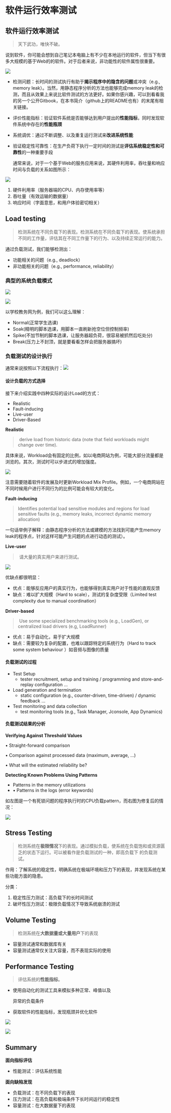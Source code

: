 # 软件运行效率测试

## 软件运行效率测试

> 天下武功，唯快不破。

说到软件，你可能会想到自己笔记本电脑上有不少在本地运行的软件，但当下有很多大规模的基于Web的的软件。对于后者来说，非功能性的软件属性很重要。

![](../.gitbook/assets/image-20201104210622334.png)

* 检测问题：长时间的测试执行有助于**揭示程序中的隐含的问题**或冲突（e.g., memory leak）。当然，用静态程序分析的方法也能够完成memory leak的检测，而且从效果上来说比软件测试的方法更好。如果你感兴趣，可以到看看我的另一个公开Gitbook，在本书简介（github上的README也有）的末尾有相关链接。
* 评价性能指标：验证软件系统是否能够达到用户提出的**性能指标**，同时发现软件系统中存在的**性能瓶颈**
* 系统调优：通过不断调整、以及重复运行测试来**改进系统性能**
* 验证稳定性可靠性：在生产负荷下执行一定时间的测试是**评估系统稳定性和可靠性**的一种重要手段

  通常来说，对于一个基于Web的服务应用来说，其硬件利用率，吞吐量和响应时间与负载的关系如图所示：

![](../.gitbook/assets/image-20201104215925261.png)

1. 硬件利用率（服务器端的CPU、内存使用率等）
2. 吞吐量（有效运输的数据量）
3. 响应时间（字面意思，和用户体验密切相关）

## Load testing

> ​ 检测系统在不同负载下的表现。检测系统在不同负载下的表现。使系统承担不同的工作量，评估其在不同工作量下的行为、以及持续正常运行的能力。

通过负载测试，我们能够检测出：

* 功能相关的问题（e.g., deadlock）
* 非功能相关的问题（e.g., performance, reliability）

### 典型的系统负载模式

![](../.gitbook/assets/image-20201104220654874.png)

![](../.gitbook/assets/image-20201104220830583.png)

以学校教务网为例，我们可以这么理解：

* Normal\(正常学生选课\)
* Soak\(精明的脚本选课，用脚本一直刷新抢空位但控制频率\)
* Spike\(不加节制的脚本选课，让服务器超负荷，很容易被抓然后吃处分\)
* Break\(压力上不封顶，就是要看看怎样会把服务器搞坏\)

### 负载测试的设计执行

通常来说按照以下流程执行：![](../.gitbook/assets/image-20201104221014450.png)

#### 设计负载的方式选择

接下来介绍实践中四种实际的设计Load的方式：

* Realistic
* Fault-inducing
* Live-user
* Driver-Based

**Realistic**

> ​ derive load from historic data \(note that field workloads might change over time\).

具体来说，Workload会有固定的比例，如以电商网站为例，可能大部分流量都是浏览的。其次，测试时可以步进式的增加强度。

![](../.gitbook/assets/image-20201104221830875.png)

注意需要随着软件的发展及时更新Workload Mix Profile。例如，一个电商网站在不同时候用户进行不同行为的比例可能会有较大的变化。

**Fault-inducing**

> Identifies potential load sensitive modules and regions for load sensitive faults \(e.g., memory leaks, incorrect dynamic memory allocation\)

一句话举例子解释：由静态程序分析的方法或建模的方法找到可能产生memory leak的程序点，针对这样可能产生问题的点进行动态的测试）。

**Live-user**

> ​ 请大量的真实用户来进行测试。

![](../.gitbook/assets/image-20201105163923186.png)

优缺点都很明显：

* 优点：能够反应用户的真实行为，也能够得到真实用户对于性能的直观反馈
* 缺点：难以扩大规模（Hard to scale），测试的复杂度受限（Limited test complexity due to manual coordination）

**Driver-based**

> ​ Use some specialized benchmarking tools \(e.g., LoadGen\), or centralized load drivers \(e.g, LoadRunner\)

* 优点：易于自动化，易于扩大规模
* 缺点：需要较为复杂的配置，也难以跟踪特定的系统行为（Hard to track some system behaviour ）如音频与图像的质量

#### 负载测试的过程

* Test Setup
  * tester recruitment, setup and training / programming and store-and-replay configuration …
* Load generation and termination
  * static configuration \(e.g., counter-driven, time-driven\) / dynamic feedback …
* Test monitoring and data collection
  * test monitoring tools \(e.g., Task Manager, Jconsole, App Dynamics\)

#### 负载测试结果的分析

**Verifying Against Threshold Values**

• Straight-forward comparison

• Comparison against processed data \(maximum, average, …\)

• What will the estimated reliability be?

**Detecting Known Problems Using Patterns**

* Patterns in the memory utilizations
* • Patterns in the logs \(error keywords\)

如左图是一个有死锁问题的程序执行时的CPU负载pattern，而右图为修复后的情况：

![](../.gitbook/assets/image-20201116103313566.png)

## Stress Testing

> 检测系统在**极限情况**下的表现。通过模拟负载，使系统在负载饱和或资源匮乏的状态下运行。可以被看作是负载测试的一种，即高负载下 的负载测试。

作用：了解系统的稳定性，明确系统在极端环境和压力下的表现，并发现系统在某些功能方面的隐患。

分类：

1. 稳定性压力测试：高负载下的长时间测试
2. 破坏性压力测试：极限负载情况下导致系统崩溃的测试

## Volume Testing

> 检测系统在**大数据量或大量用户**下的表现

* 容量测试通常和数据库有关
* 容量测试通常仅关注大容量，而不表现实际的使用

## Performance Testing

> 评估系统的**性能指标**。

* 使用自动化的测试工具来模拟多种正常、峰值以及

  异常的负载条件

* 获取软件的性能指标，发现瓶颈并优化软件

![](../.gitbook/assets/image-20201116104023090.png)

![](../.gitbook/assets/image-20201116104053203.png)

## Summary

**面向指标评估**

* 性能测试：评估系统性能

**面向缺陷发现**

* 负载测试：在不同负载下的表现
* 压力测试：在高负载和极端条件下长时间运行的稳定性
* 容量测试：在大数据量下的表现

